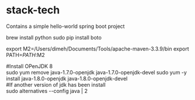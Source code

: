 # stack-tech
Contains a simple hello-world spring boot project




brew install python
sudo pip install boto

export M2=/Users/dimeh/Documents/Tools/apache-maven-3.3.9/bin
export PATH=$PATH:$M2

#Install OPenJDK 8  
sudo yum remove java-1.7.0-openjdk java-1.7.0-openjdk-devel
sudo yum -y install java-1.8.0-openjdk java-1.8.0-openjdk-devel  
#If another version of jdk has been install  
sudo alternatives --config java | 2
